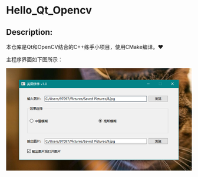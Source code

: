 # Hello_Qt_Opencv

## Description:

本仓库是Qt和OpenCV结合的C++练手小项目，使用CMake编译。❤

主程序界面如下图所示：

![mainWindow](./imgs/mainwindow.png)

